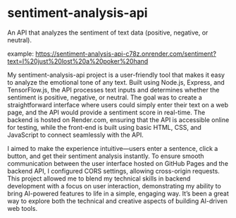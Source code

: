 # sentiment-analysis-api
An API that analyzes the sentiment of text data (positive, negative, or neutral).

example: https://sentiment-analysis-api-c78z.onrender.com/sentiment?text=I%20just%20lost%20a%20poker%20hand

My sentiment-analysis-api project is a user-friendly tool that makes it easy to analyze the emotional tone of any text. Built using Node.js, Express, and TensorFlow.js, the API processes text inputs and determines whether the sentiment is positive, negative, or neutral. The goal was to create a straightforward interface where users could simply enter their text on a web page, and the API would provide a sentiment score in real-time. The backend is hosted on Render.com, ensuring that the API is accessible online for testing, while the front-end is built using basic HTML, CSS, and JavaScript to connect seamlessly with the API.

I aimed to make the experience intuitive—users enter a sentence, click a button, and get their sentiment analysis instantly. To ensure smooth communication between the user interface hosted on GitHub Pages and the backend API, I configured CORS settings, allowing cross-origin requests. This project allowed me to blend my technical skills in backend development with a focus on user interaction, demonstrating my ability to bring AI-powered features to life in a simple, engaging way. It’s been a great way to explore both the technical and creative aspects of building AI-driven web tools.
